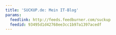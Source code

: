 ```yaml
---
title: 'SUCKUP.de: Mein IT-Blog'
params:
  feedlink: http://feeds.feedburner.com/suckup
  feedid: 93495d1d42768ee3cc1b97a1397acedf
---
```

